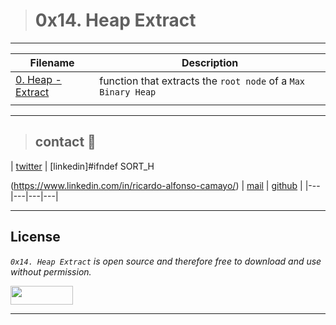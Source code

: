 > # 0x14. Heap Extract
---
| **Filename** | **Description** |
|---|---|
| [0. Heap - Extract](./0-heap_extract.c) | function that extracts the `root node` of a `Max Binary Heap` |
|  |   |

---
> ## contact 💬

| [twitter](https://twitter.com/RICARDO1470) | [linkedin]#ifndef SORT_H

(https://www.linkedin.com/in/ricardo-alfonso-camayo/) | [mail](1466@holbertonschool.com) | [github](https://github.com/ricardo1470/README/blob/master/README.md) |
|---|---|---|---|

---

## License
*`0x14. Heap Extract` is open source and therefore free to download and use without permission.*

<a href="url"><img src="https://www.holbertonschool.com/holberton-logo.png" align="middle" width="100" height="30"></a>

---